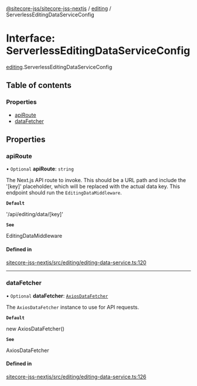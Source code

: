 [@sitecore-jss/sitecore-jss-nextjs](../README.md) / [editing](../modules/editing.md) / ServerlessEditingDataServiceConfig

# Interface: ServerlessEditingDataServiceConfig

[editing](../modules/editing.md).ServerlessEditingDataServiceConfig

## Table of contents

### Properties

- [apiRoute](editing.ServerlessEditingDataServiceConfig.md#apiroute)
- [dataFetcher](editing.ServerlessEditingDataServiceConfig.md#datafetcher)

## Properties

### apiRoute

• `Optional` **apiRoute**: `string`

The Next.js API route to invoke.
This should be a URL path and include the '[key]' placeholder, which will be replaced with the actual data key.
This endpoint should run the `EditingDataMiddleware`.

**`Default`**

'/api/editing/data/[key]'

**`See`**

EditingDataMiddleware

#### Defined in

[sitecore-jss-nextjs/src/editing/editing-data-service.ts:120](https://github.com/Sitecore/jss/blob/2b25de65e/packages/sitecore-jss-nextjs/src/editing/editing-data-service.ts#L120)

___

### dataFetcher

• `Optional` **dataFetcher**: [`AxiosDataFetcher`](../classes/index.AxiosDataFetcher.md)

The `AxiosDataFetcher` instance to use for API requests.

**`Default`**

new AxiosDataFetcher()

**`See`**

AxiosDataFetcher

#### Defined in

[sitecore-jss-nextjs/src/editing/editing-data-service.ts:126](https://github.com/Sitecore/jss/blob/2b25de65e/packages/sitecore-jss-nextjs/src/editing/editing-data-service.ts#L126)
